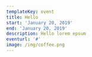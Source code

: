 ```yaml
---
templateKey: event
title: Hello
start: 'January 20, 2019'
end: 'January 20, 2019'
description: Hello lorem epsum
eventurl: '#'
image: /img/coffee.png
---
```

